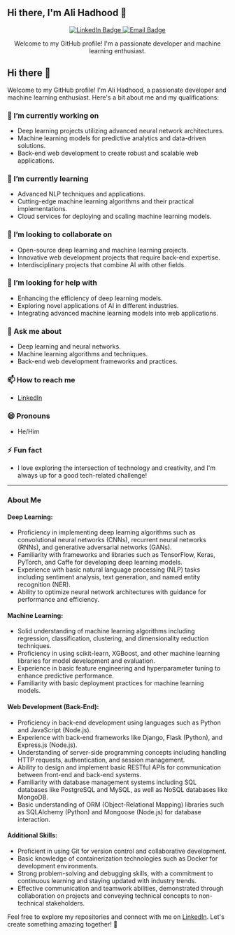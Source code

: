 ## Hi there, I'm Ali Hadhood 👋

<p align="center">
  <a href="https://www.linkedin.com/in/ali-hadhood-ab343a240/">
    <img src="https://img.shields.io/badge/-Ali%20Hadhood-blue?style=flat-square&logo=Linkedin&logoColor=white&link=https://www.linkedin.com/in/ali-hadhood-ab343a240/" alt="LinkedIn Badge">
  </a>
  <a href="mailto:ali.abdallah01069621490@gmail.com">
    <img src="https://img.shields.io/badge/-Email-red?style=flat-square&logo=Gmail&logoColor=white&link=mailto:your-email@example.com" alt="Email Badge">
  </a>
</p>

<p align="center">
  Welcome to my GitHub profile! I'm a passionate developer and machine learning enthusiast.
</p>

## Hi there 👋

Welcome to my GitHub profile! I'm Ali Hadhood, a passionate developer and machine learning enthusiast. Here's a bit about me and my qualifications:

### 🔭 I’m currently working on
- Deep learning projects utilizing advanced neural network architectures.
- Machine learning models for predictive analytics and data-driven solutions.
- Back-end web development to create robust and scalable web applications.

### 🌱 I’m currently learning
- Advanced NLP techniques and applications.
- Cutting-edge machine learning algorithms and their practical implementations.
- Cloud services for deploying and scaling machine learning models.

### 👯 I’m looking to collaborate on
- Open-source deep learning and machine learning projects.
- Innovative web development projects that require back-end expertise.
- Interdisciplinary projects that combine AI with other fields.

### 🤔 I’m looking for help with
- Enhancing the efficiency of deep learning models.
- Exploring novel applications of AI in different industries.
- Integrating advanced machine learning models into web applications.

### 💬 Ask me about
- Deep learning and neural networks.
- Machine learning algorithms and techniques.
- Back-end web development frameworks and practices.

### 📫 How to reach me
- [LinkedIn](https://www.linkedin.com/in/ali-hadhood-ab343a240/)

### 😄 Pronouns
- He/Him

### ⚡ Fun fact
- I love exploring the intersection of technology and creativity, and I'm always up for a good tech-related challenge!

---

### About Me

#### Deep Learning:
- Proficiency in implementing deep learning algorithms such as convolutional neural networks (CNNs), recurrent neural networks (RNNs), and generative adversarial networks (GANs).
- Familiarity with frameworks and libraries such as TensorFlow, Keras, PyTorch, and Caffe for developing deep learning models.
- Experience with basic natural language processing (NLP) tasks including sentiment analysis, text generation, and named entity recognition (NER).
- Ability to optimize neural network architectures with guidance for performance and efficiency.

#### Machine Learning:
- Solid understanding of machine learning algorithms including regression, classification, clustering, and dimensionality reduction techniques.
- Proficiency in using scikit-learn, XGBoost, and other machine learning libraries for model development and evaluation.
- Experience in basic feature engineering and hyperparameter tuning to enhance predictive performance.
- Familiarity with basic deployment practices for machine learning models.

#### Web Development (Back-End):
- Proficiency in back-end development using languages such as Python and JavaScript (Node.js).
- Experience with back-end frameworks like Django, Flask (Python), and Express.js (Node.js).
- Understanding of server-side programming concepts including handling HTTP requests, authentication, and session management.
- Ability to design and implement basic RESTful APIs for communication between front-end and back-end systems.
- Familiarity with database management systems including SQL databases like PostgreSQL and MySQL, as well as NoSQL databases like MongoDB.
- Basic understanding of ORM (Object-Relational Mapping) libraries such as SQLAlchemy (Python) and Mongoose (Node.js) for database interaction.

#### Additional Skills:
- Proficient in using Git for version control and collaborative development.
- Basic knowledge of containerization technologies such as Docker for development environments.
- Strong problem-solving and debugging skills, with a commitment to continuous learning and staying updated with industry trends.
- Effective communication and teamwork abilities, demonstrated through collaboration on projects and conveying technical concepts to non-technical stakeholders.

Feel free to explore my repositories and connect with me on [LinkedIn](https://www.linkedin.com/in/ali-hadhood-ab343a240/). Let's create something amazing together! 🚀

